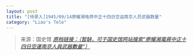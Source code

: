 ```yaml
---
layout: post
title: "[待录入]1945/09/14廖耀湘电蒋中正十四日空运南京人员武器数量"
category: "Liao's Tele"
---
```



> 来源：国史馆 [*原档链接：（暂缺，可于国史馆网站搜索“廖耀湘電蔣中正十四日空運南京人員武器數量“）*]()
